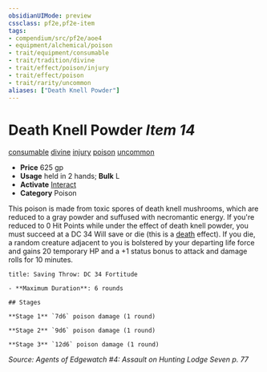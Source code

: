 ```yaml
---
obsidianUIMode: preview
cssclass: pf2e,pf2e-item
tags:
- compendium/src/pf2e/aoe4
- equipment/alchemical/poison
- trait/equipment/consumable
- trait/tradition/divine
- trait/effect/poison/injury
- trait/effect/poison
- trait/rarity/uncommon
aliases: ["Death Knell Powder"]
---
```

# Death Knell Powder *Item 14*  
[consumable](consumable.md)  [divine](divine.md)  [injury](injury.md)  [poison](rules/traits/poison.md)  [uncommon](uncommon.md)  

- **Price** 625 gp
- **Usage** held in 2 hands; **Bulk** L
- **Activate** [Interact](interact.md)
- **Category** Poison

This poison is made from toxic spores of death knell mushrooms, which are reduced to a gray powder and suffused with necromantic energy. If you're reduced to 0 Hit Points while under the effect of death knell powder, you must succeed at a DC 34 Will save or die (this is a [death](death.md) effect). If you die, a random creature adjacent to you is bolstered by your departing life force and gains 20 temporary HP and a +1 status bonus to attack and damage rolls for 10 minutes.

```ad-inline-affliction
title: Saving Throw: DC 34 Fortitude

- **Maximum Duration**: 6 rounds

## Stages

**Stage 1** `7d6` poison damage (1 round)

**Stage 2** `9d6` poison damage (1 round)

**Stage 3** `12d6` poison damage (1 round)
```

*Source: Agents of Edgewatch #4: Assault on Hunting Lodge Seven p. 77*